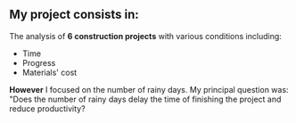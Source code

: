 ## My project consists in:
The analysis of **6 construction projects** with various conditions including:
- Time
- Progress
- Materials' cost

**However** I focused on the number of rainy days. My principal question was: "Does the number of rainy days delay the time of finishing the project and reduce productivity?
